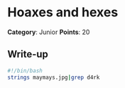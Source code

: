# Hoaxes and hexes
**Category**: Junior
**Points**: 20

## Write-up
```bash
#!/bin/bash
strings maymays.jpg|grep d4rk
```
